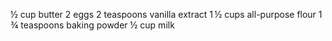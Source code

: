 
½ cup butter
2 eggs
2 teaspoons vanilla extract
1 ½ cups all-purpose flour
1 ¾ teaspoons baking powder
½ cup milk